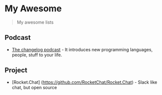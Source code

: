 # My Awesome

> My awesome lists

## Podcast 

- [The changelog podcast](https://changelog.com/podcast/) - It introduces new programming languages, people, stuff to your life.

## Project

- [Rocket.Chat] (https://github.com/RocketChat/Rocket.Chat) - Slack like chat, but open source
